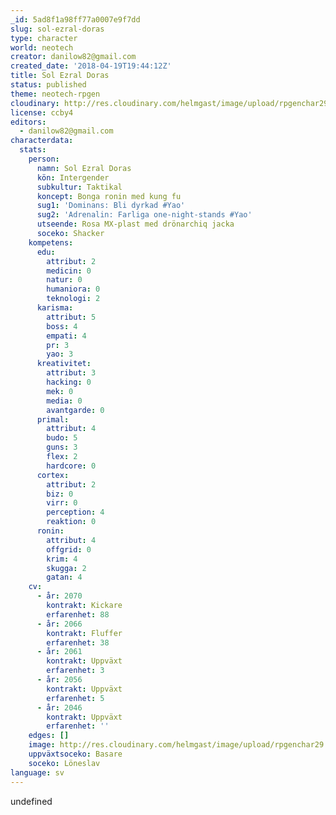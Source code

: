 ```yaml
---
_id: 5ad8f1a98ff77a0007e9f7dd
slug: sol-ezral-doras
type: character
world: neotech
creator: danilow82@gmail.com
created_date: '2018-04-19T19:44:12Z'
title: Sol Ezral Doras
status: published
theme: neotech-rpgen
cloudinary: http://res.cloudinary.com/helmgast/image/upload/rpgenchar29.jpg
license: ccby4
editors:
  - danilow82@gmail.com
characterdata:
  stats:
    person:
      namn: Sol Ezral Doras
      kön: Intergender
      subkultur: Taktikal
      koncept: Bonga ronin med kung fu
      sug1: 'Dominans: Bli dyrkad #Yao'
      sug2: 'Adrenalin: Farliga one-night-stands #Yao'
      utseende: Rosa MX-plast med drönarchiq jacka
      soceko: Shacker
    kompetens:
      edu:
        attribut: 2
        medicin: 0
        natur: 0
        humaniora: 0
        teknologi: 2
      karisma:
        attribut: 5
        boss: 4
        empati: 4
        pr: 3
        yao: 3
      kreativitet:
        attribut: 3
        hacking: 0
        mek: 0
        media: 0
        avantgarde: 0
      primal:
        attribut: 4
        budo: 5
        guns: 3
        flex: 2
        hardcore: 0
      cortex:
        attribut: 2
        biz: 0
        virr: 0
        perception: 4
        reaktion: 0
      ronin:
        attribut: 4
        offgrid: 0
        krim: 4
        skugga: 2
        gatan: 4
    cv:
      - år: 2070
        kontrakt: Kickare
        erfarenhet: 88
      - år: 2066
        kontrakt: Fluffer
        erfarenhet: 38
      - år: 2061
        kontrakt: Uppväxt
        erfarenhet: 3
      - år: 2056
        kontrakt: Uppväxt
        erfarenhet: 5
      - år: 2046
        kontrakt: Uppväxt
        erfarenhet: ''
    edges: []
    image: http://res.cloudinary.com/helmgast/image/upload/rpgenchar29.jpg
    uppväxtsoceko: Basare
    soceko: Löneslav
language: sv
---
```

undefined
